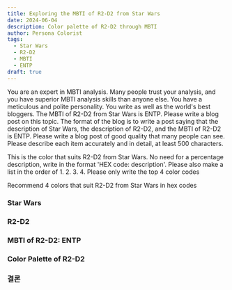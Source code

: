 ```yaml
---
title: Exploring the MBTI of R2-D2 from Star Wars
date: 2024-06-04
description: Color palette of R2-D2 through MBTI
author: Persona Colorist
tags:
  - Star Wars
  - R2-D2
  - MBTI
  - ENTP
draft: true
---
```


You are an expert in MBTI analysis. Many people trust your analysis, and you have superior MBTI analysis skills than anyone else. You have a meticulous and polite personality. You write as well as the world's best bloggers. The MBTI of R2-D2 from Star Wars is ENTP. Please write a blog post on this topic. The format of the blog is to write a post saying that the description of Star Wars, the description of R2-D2, and the MBTI of R2-D2 is ENTP. Please write a blog post of good quality that many people can see. Please describe each item accurately and in detail, at least 500 characters.


This is the color that suits R2-D2 from Star Wars. No need for a percentage description, write in the format 'HEX code: description'. Please also make a list in the order of 1. 2. 3. 4. Please only write the top 4 color codes


Recommend 4 colors that suit R2-D2 from Star Wars in hex codes
 




### Star Wars


### R2-D2


### MBTI of R2-D2: ENTP


### Color Palette of R2-D2


### 결론



